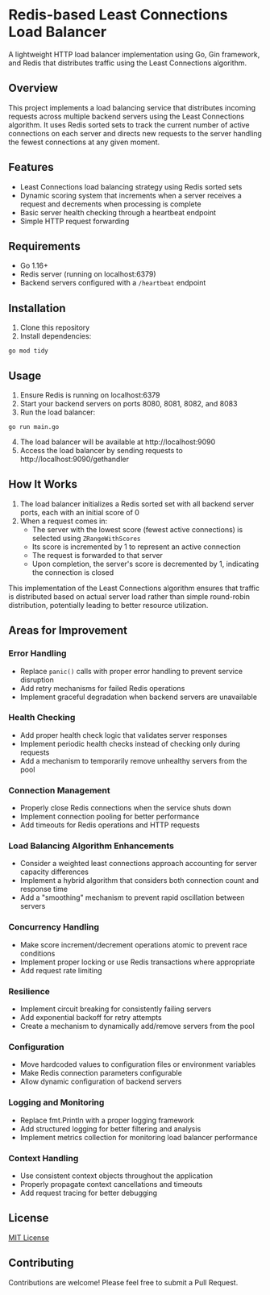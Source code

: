 # Redis-based Least Connections Load Balancer

A lightweight HTTP load balancer implementation using Go, Gin framework, and Redis that distributes traffic using the Least Connections algorithm.

## Overview

This project implements a load balancing service that distributes incoming requests across multiple backend servers using the Least Connections algorithm. It uses Redis sorted sets to track the current number of active connections on each server and directs new requests to the server handling the fewest connections at any given moment.

## Features

- Least Connections load balancing strategy using Redis sorted sets
- Dynamic scoring system that increments when a server receives a request and decrements when processing is complete
- Basic server health checking through a heartbeat endpoint
- Simple HTTP request forwarding

## Requirements

- Go 1.16+
- Redis server (running on localhost:6379)
- Backend servers configured with a `/heartbeat` endpoint

## Installation

1. Clone this repository
2. Install dependencies:
```
go mod tidy
```

## Usage

1. Ensure Redis is running on localhost:6379
2. Start your backend servers on ports 8080, 8081, 8082, and 8083
3. Run the load balancer:
```
go run main.go
```
4. The load balancer will be available at http://localhost:9090
5. Access the load balancer by sending requests to http://localhost:9090/gethandler

## How It Works

1. The load balancer initializes a Redis sorted set with all backend server ports, each with an initial score of 0
2. When a request comes in:
   - The server with the lowest score (fewest active connections) is selected using `ZRangeWithScores`
   - Its score is incremented by 1 to represent an active connection
   - The request is forwarded to that server
   - Upon completion, the server's score is decremented by 1, indicating the connection is closed

This implementation of the Least Connections algorithm ensures that traffic is distributed based on actual server load rather than simple round-robin distribution, potentially leading to better resource utilization.

## Areas for Improvement

### Error Handling
- Replace `panic()` calls with proper error handling to prevent service disruption
- Add retry mechanisms for failed Redis operations
- Implement graceful degradation when backend servers are unavailable

### Health Checking
- Add proper health check logic that validates server responses
- Implement periodic health checks instead of checking only during requests
- Add a mechanism to temporarily remove unhealthy servers from the pool

### Connection Management
- Properly close Redis connections when the service shuts down
- Implement connection pooling for better performance
- Add timeouts for Redis operations and HTTP requests

### Load Balancing Algorithm Enhancements
- Consider a weighted least connections approach accounting for server capacity differences
- Implement a hybrid algorithm that considers both connection count and response time
- Add a "smoothing" mechanism to prevent rapid oscillation between servers

### Concurrency Handling
- Make score increment/decrement operations atomic to prevent race conditions
- Implement proper locking or use Redis transactions where appropriate
- Add request rate limiting

### Resilience
- Implement circuit breaking for consistently failing servers
- Add exponential backoff for retry attempts
- Create a mechanism to dynamically add/remove servers from the pool

### Configuration
- Move hardcoded values to configuration files or environment variables
- Make Redis connection parameters configurable
- Allow dynamic configuration of backend servers

### Logging and Monitoring
- Replace fmt.Println with a proper logging framework
- Add structured logging for better filtering and analysis
- Implement metrics collection for monitoring load balancer performance

### Context Handling
- Use consistent context objects throughout the application
- Properly propagate context cancellations and timeouts
- Add request tracing for better debugging

## License

[MIT License](LICENSE)

## Contributing

Contributions are welcome! Please feel free to submit a Pull Request.
